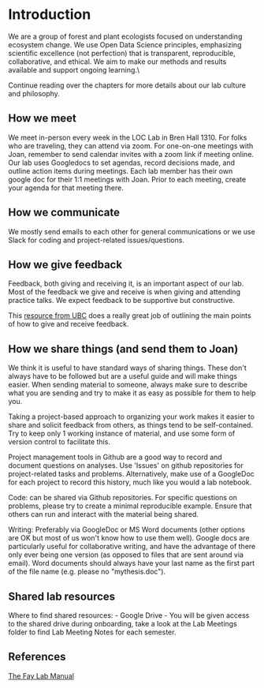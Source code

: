 # Introduction

We are a group of forest and plant ecologists focused on understanding ecosystem change. We use Open Data Science principles, emphasizing scientific excellence (not perfection) that is transparent, reproducible, collaborative, and ethical. We aim to make our methods and results available and support ongoing learning.\

Continue reading over the chapters for more details about our lab culture and philosophy. 

## How we meet

We meet in-person every week in the LOC Lab in Bren Hall 1310. For folks who are traveling, they can attend via zoom. For one-on-one meetings with Joan, remember to send calendar invites with a zoom link if meeting online.
Our lab uses Googledocs to set agendas, record decisions made, and outline action items during meetings. Each lab member has their own google doc for their 1:1 meetings with Joan. Prior to each meeting, create your agenda for that meeting there.

## How we communicate
We mostly send emails to each other for general communications or we use Slack for coding and project-related issues/questions. 

## How we give feedback

Feedback, both giving and receiving it, is an important aspect of our lab. Most of the feedback we give and receive is when giving and attending practice talks. We expect feedback to be supportive but constructive.

This [resource from UBC](https://scwrl.ubc.ca/student-resources/learning-strategies-for-communicating-science/how-to-give-and-receive-effective-feedback/) does a really great job of outlining the main points of how to give and receive feedback.


## How we share things (and send them to Joan)

We think it is useful to have standard ways of sharing things. These don't always have to be followed but are a useful guide and will make things easier. When sending material to someone, always make sure to describe what you are sending and try to make it as easy as possible for them to help you.

Taking a project-based approach to organizing your work makes it easier to share and solicit feedback from others, as things tend to be self-contained. Try to keep only 1 working instance of material, and use some form of version control to facilitate this.

Project management tools in Github are a good way to record and document questions on analyses. Use 'Issues' on github repositories for project-related tasks and problems. Alternatively, make use of a GoogleDoc for each project to record this history, much like you would a lab notebook.

Code: can be shared via Github repositories. For specific questions on problems, please try to create a minimal reproducible example. Ensure that others can run and interact with the material being shared.

Writing: Preferably via GoogleDoc or MS Word documents (other options are OK but most of us won't know how to use them well). Google docs are particularly useful for collaborative writing, and have the advantage of there only ever being one version (as opposed to files that are sent around via email). Word documents should always have your last name as the first part of the file name (e.g. please no "mythesis.doc").

## Shared lab resources

Where to find shared resources: - Google Drive - You will be given access to the shared drive during onboarding, take a look at the Lab Meetings folder to find Lab Meeting Notes for each semester. 

## References
[The Fay Lab Manual](https://thefaylab.github.io/lab-manual)
